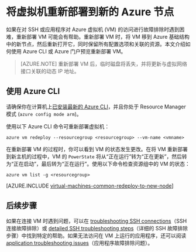 <properties 
	pageTitle="重新部署 Linux 虚拟机 | Azure" 
	description="说明如何通过重新部署 Linux 虚拟机来缓解 SSH 连接问题。" 
	services="virtual-machines-linux" 
	documentationCenter="virtual-machines" 
	authors="iainfoulds" 
	manager="timlt"
	tags="azure-resource-manager,top-support-issue" 
/>
	

<tags 
	ms.service="virtual-machines-linux" 
	ms.devlang="na" 
	ms.topic="support-article" 
	ms.tgt_pltfrm="vm-linux"
	ms.workload="infrastructure" 
	ms.date="09/19/2016" 
	wacn.date="11/21/2016" 
	ms.author="iainfou" 
/>

# 将虚拟机重新部署到新的 Azure 节点

如果在对 SSH 或应用程序对 Azure 虚拟机 (VM) 的访问进行故障排除时遇到困难，重新部署 VM 可能会有帮助。重新部署 VM 时，将 VM 移到 Azure 基础结构中的新节点，然后重新打开它，同时保留所有配置选项和关联的资源。本文介绍如何使用 Azure CLI 或 Azure 门户预览重新部署 VM。

> [AZURE.NOTE] 重新部署 VM 后，临时磁盘将丢失，并将更新与虚拟网络接口关联的动态 IP 地址。


## 使用 Azure CLI

请确保你在计算机上[已安装最新的 Azure CLI](/documentation/articles/xplat-cli-install/)，并且你处于 Resource Manager 模式 (`azure config mode arm`)。

使用以下 Azure CLI 命令可重新部署虚拟机：

	azure vm redeploy --resourcegroup <resourcegroup> --vm-name <vmname> 

在重新部署 VM 的过程时，你可以看到 VM 的状态发生更改。在将 VM 重新部署到新主机的过程中，VM 的 `PowerState` 将从“正在运行”转为“正在更新”，然后转为“正在启动”，最后转为“正在运行”。使用以下命令检查资源组中的 VM 的状态：

	azure vm list -g <resourcegroup>

[AZURE.INCLUDE [virtual-machines-common-redeploy-to-new-node](../../includes/virtual-machines-common-redeploy-to-new-node.md)]


## 后续步骤
如果在连接 VM 时遇到问题，可以在 [troubleshooting SSH connections](/documentation/articles/virtual-machines-linux-troubleshoot-ssh-connection/)（SSH 连接故障排除）或 [detailed SSH troubleshooting steps](/documentation/articles/virtual-machines-linux-detailed-troubleshoot-ssh-connection/)（详细的 SSH 故障排除步骤）中找到特定的帮助。如果无法访问在 VM 上运行的应用程序，还可以阅读 [application troubleshooting issues](/documentation/articles/virtual-machines-linux-troubleshoot-app-connection/)（应用程序故障排除问题）。

<!---HONumber=Mooncake_0808_2016-->